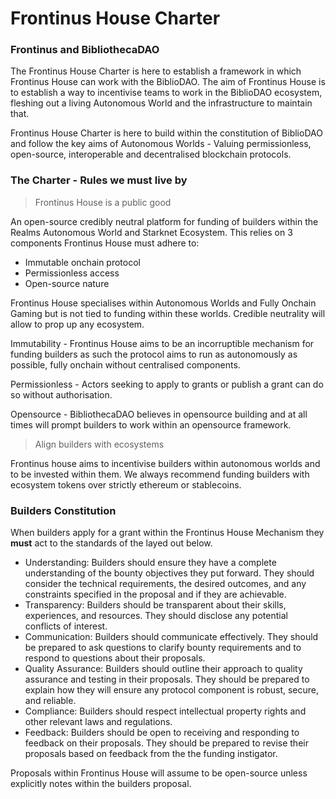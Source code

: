 # Frontinus House Charter
### Frontinus and BibliothecaDAO
The Frontinus House Charter is here to establish a framework in which Frontinus House can work with the BiblioDAO. The aim of Frontinus House is to establish a way to incentivise teams to work in the BiblioDAO ecosystem, fleshing out a living Autonomous World and the infrastructure to maintain that.

Frontinus House Charter is here to build within the constitution of BiblioDAO and follow the key aims of Autonomous Worlds - Valuing permissionless, open-source, interoperable and decentralised blockchain protocols.

### The Charter - Rules we must live by
> Frontinus House is a public good

An open-source credibly neutral platform for funding of builders within the Realms Autonomous World and Starknet Ecosystem. This relies on 3 components Frontinus House must adhere to:
-  Immutable onchain protocol
-  Permissionless access
-  Open-source nature
  
Frontinus House specialises within Autonomous Worlds and Fully Onchain Gaming but is not tied to funding within these worlds. Credible neutrality will allow to prop up any ecosystem.

Immutability - Frontinus House aims to be an incorruptible mechanism for funding builders as such the protocol aims to run as autonomously as possible, fully onchain without centralised components.

Permissionless - Actors seeking to apply to grants or publish a grant can do so without authorisation.

Opensource - BibliothecaDAO believes in opensource building and at all times will prompt builders to work within an opensource framework.

> Align builders with ecosystems

Frontinus house aims to incentivise builders within autonomous worlds and to be invested within them. We always recommend funding builders with ecosystem tokens over strictly ethereum or stablecoins.

### Builders Constitution
When builders apply for a grant within the Frontinus House Mechanism they **must** act to the standards of the layed out below.

-  Understanding: Builders should ensure they have a complete understanding of the bounty objectives they put forward. They should consider the technical requirements, the desired outcomes, and any constraints specified in the proposal and if they are achievable.
-  Transparency: Builders should be transparent about their skills, experiences, and resources. They should disclose any potential conflicts of interest.
-  Communication: Builders should communicate effectively. They should be prepared to ask questions to clarify bounty requirements and to respond to questions about their proposals.
-  Quality Assurance: Builders should outline their approach to quality assurance and testing in their proposals. They should be prepared to explain how they will ensure any protocol component is robust, secure, and reliable.
-  Compliance: Builders should respect intellectual property rights and other relevant laws and regulations.
-  Feedback: Builders should be open to receiving and responding to feedback on their proposals. They should be prepared to revise their proposals based on feedback from the the funding instigator.

Proposals within Frontinus House will assume to be open-source unless explicitly notes within the builders proposal.



